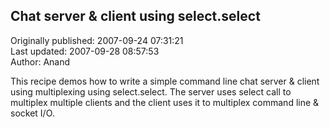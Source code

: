 ## Chat server & client using select.select  
Originally published: 2007-09-24 07:31:21  
Last updated: 2007-09-28 08:57:53  
Author: Anand   
  
This recipe demos how to write a simple command line chat server & client using multiplexing using select.select. The server uses select call to multiplex multiple clients and the client uses it to multiplex command line & socket I/O.
